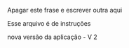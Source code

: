 Apagar este frase e escrever outra aqui

Esse arquivo é de instruções 

nova versão da aplicação - V 2